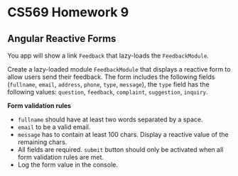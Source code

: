 # CS569 Homework 9
## Angular Reactive Forms
You app will show a link `Feedback` that lazy-loads the `FeedbackModule`.  
  
Create a lazy-loaded module `FeedbackModule` that displays a reactive form to allow users send their feedback. The form includes the following fields (`fullname`, `email`, `address`, `phone`, `type`, `message`), the `type` field has the following values: `question`, `feedback`, `complaint`, `suggestion`, `inquiry`.  
  
**Form validation rules**
* `fullname` should have at least two words separated by a space. 
* `email` to be a valid email.
* `message` has to contain at least 100 chars. Display a reactive value of the remaining chars.
* All fields are required. `submit` button should only be activated when all form validation rules are met.
* Log the form value in the console. 

